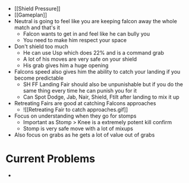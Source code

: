 - [[Shield Pressure]]
- [[Gameplan]]
- Neutral is going to feel like you are keeping falcon away the whole match and that's it
	- Falcon wants to get in and feel like he can bully you
	- You need to make him respect your space
- Don't shield too much
	- He can use Usp which does 22% and is a command grab
	- A lot of his moves are very safe on your shield
	- His grab gives him a huge opening
- Falcons speed also gives him the ability to catch your landing if you become predictable
	- SH FF Landing Fair should also be unpunishable but if you do the same thing every time he can punish you for it
	- Can Spot Dodge, Jab, Nair, Shield, Ftilt after landing to mix it up
- Retreating Fairs are good at catching Falcons approaches
	- ![[Retreating Fair to catch approaches.gif]]
- Focus on understanding when they go for stomps
	- Important as Stomp > Knee is a extremely potent kill confirm
	- Stomp is very safe move with a lot of mixups
- Also focus on grabs as he gets a lot of value out of grabs
# Current Problems
- 